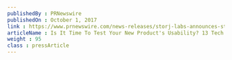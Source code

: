 ```yaml
---
publishedBy : PRNewswire
publishedOn : October 1, 2017
link : https://www.prnewswire.com/news-releases/storj-labs-announces-storj-tokens-now-listed-on-qryptos-exchange-for-trading-300538848.html
articleName : Is It Time To Test Your New Product's Usability? 13 Tech Experts Weigh In
weight : 95 
class : pressArticle
---
```


